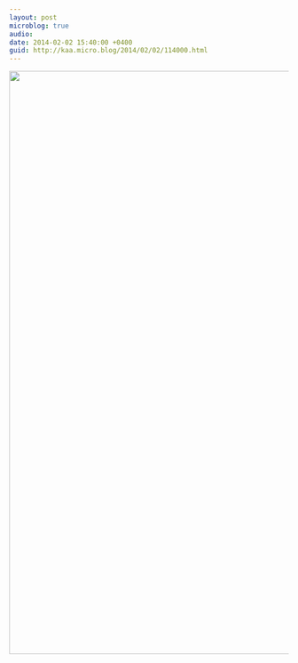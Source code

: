```yaml
---
layout: post
microblog: true
audio: 
date: 2014-02-02 15:40:00 +0400
guid: http://kaa.micro.blog/2014/02/02/114000.html
---
```

<img src="https://www.kaa.bz/uploads/2018/76584961b2.jpg" alt="" width="840" height="1050" class="alignnone size-full wp-image-953" />
